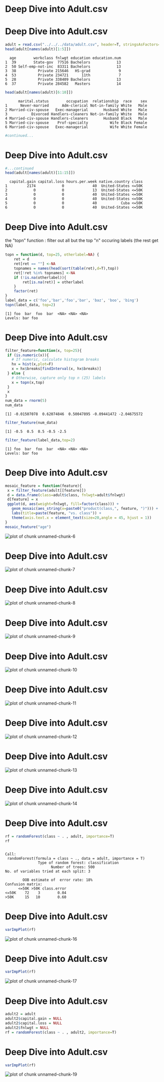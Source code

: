 Deep Dive into Adult.csv
=======================



Deep Dive into Adult.csv
=======================

```r
adult = read.csv("../../../data/adult.csv", header=T, stringsAsFactors=T,nrow=100)
head(adult[names(adult)[1:5]])
```

```
  age        workclass fnlwgt education education.num
1  39        State-gov  77516 Bachelors            13
2  50 Self-emp-not-inc  83311 Bachelors            13
3  38          Private 215646   HS-grad             9
4  53          Private 234721      11th             7
5  28          Private 338409 Bachelors            13
6  37          Private 284582   Masters            14
```

```r
head(adult[names(adult)[6:10]])
```

```
      marital.status        occupation  relationship  race    sex
1      Never-married      Adm-clerical Not-in-family White   Male
2 Married-civ-spouse   Exec-managerial       Husband White   Male
3           Divorced Handlers-cleaners Not-in-family White   Male
4 Married-civ-spouse Handlers-cleaners       Husband Black   Male
5 Married-civ-spouse    Prof-specialty          Wife Black Female
6 Married-civ-spouse   Exec-managerial          Wife White Female
```

```r
#continued...
```

Deep Dive into Adult.csv
=======================

```r
#...continued
head(adult[names(adult)[11:15]])
```

```
  capital.gain capital.loss hours.per.week native.country class
1         2174            0             40  United-States <=50K
2            0            0             13  United-States <=50K
3            0            0             40  United-States <=50K
4            0            0             40  United-States <=50K
5            0            0             40           Cuba <=50K
6            0            0             40  United-States <=50K
```


Deep Dive into Adult.csv
=======================
the "topn" function : filter out all but the top "n" occuring labels (the rest get NA)

```r
topn = function(d, top=25, otherlabel=NA) {
    ret = d
    ret[ret == ""] <-NA
    topnames = names(head(sort(table(ret),d=T),top))
    ret[!ret %in% topnames] <-NA
    if (!is.na(otherlabel)){
        ret[is.na(ret)] = otherlabel
    }
    factor(ret)
}
label_data = c('foo','bar','foo','bar', 'baz', 'boo', 'bing')
topn(label_data, top=2)
```

```
[1] foo  bar  foo  bar  <NA> <NA> <NA>
Levels: bar foo
```


Deep Dive into Adult.csv
=======================

```r
filter_feature=function(x, top=25){
 if (is.numeric(x)){ 
   # If numeric, calculate histogram breaks
   hx = hist(x,plot=F)
   x = hx$breaks[findInterval(x, hx$breaks)]
 } else { 
   # Otherwise, capture only top n (25) labels
   x = topn(x,top)
 }
 x 
}
num_data = rnorm(5)
num_data
```

```
[1] -0.01507078  0.62074846  0.50047895 -0.09441472 -2.04675572
```

```r
filter_feature(num_data)
```

```
[1] -0.5  0.5  0.5 -0.5 -2.5
```

```r
filter_feature(label_data,top=2)
```

```
[1] foo  bar  foo  bar  <NA> <NA> <NA>
Levels: bar foo
```

Deep Dive into Adult.csv
=======================

```r
mosaic_feature = function(feature){
 x = filter_feature(adult[[feature]])
 d = data.frame(class=adult$class, fnlwgt=adult$fnlwgt)
 d[feature] = x
 ggplot(d, aes(weight=fnlwgt, fill=factor(class))) +  
   geom_mosaic(aes_string(x=paste0("product(class,", feature, ")"))) +
   labs(title=paste(feature, "vs. class")) + 
   theme(axis.text.x = element_text(size=20,angle = 45, hjust = 1))
}
mosaic_feature("age")
```

![plot of chunk unnamed-chunk-6](AdultDeepDive-figure/unnamed-chunk-6-1.png)

Deep Dive into Adult.csv
=======================
![plot of chunk unnamed-chunk-7](AdultDeepDive-figure/unnamed-chunk-7-1.png)

Deep Dive into Adult.csv
=======================
![plot of chunk unnamed-chunk-8](AdultDeepDive-figure/unnamed-chunk-8-1.png)

Deep Dive into Adult.csv
=======================
![plot of chunk unnamed-chunk-9](AdultDeepDive-figure/unnamed-chunk-9-1.png)

Deep Dive into Adult.csv
=======================
![plot of chunk unnamed-chunk-10](AdultDeepDive-figure/unnamed-chunk-10-1.png)

Deep Dive into Adult.csv
=======================
![plot of chunk unnamed-chunk-11](AdultDeepDive-figure/unnamed-chunk-11-1.png)

Deep Dive into Adult.csv
=======================
![plot of chunk unnamed-chunk-12](AdultDeepDive-figure/unnamed-chunk-12-1.png)


Deep Dive into Adult.csv
=======================
![plot of chunk unnamed-chunk-13](AdultDeepDive-figure/unnamed-chunk-13-1.png)

Deep Dive into Adult.csv
=======================
![plot of chunk unnamed-chunk-14](AdultDeepDive-figure/unnamed-chunk-14-1.png)



Deep Dive into Adult.csv
========================

```r
rf = randomForest(class ~ . , adult, importance=T)
rf
```

```

Call:
 randomForest(formula = class ~ ., data = adult, importance = T) 
               Type of random forest: classification
                     Number of trees: 500
No. of variables tried at each split: 3

        OOB estimate of  error rate: 18%
Confusion matrix:
      <=50K >50K class.error
<=50K    72    3        0.04
>50K     15   10        0.60
```

Deep Dive into Adult.csv
========================

```r
varImpPlot(rf)
```

![plot of chunk unnamed-chunk-16](AdultDeepDive-figure/unnamed-chunk-16-1.png)

Deep Dive into Adult.csv
========================

```r
varImpPlot(rf)
```

![plot of chunk unnamed-chunk-17](AdultDeepDive-figure/unnamed-chunk-17-1.png)


Deep Dive into Adult.csv
========================

```r
adult2 = adult
adult2$capital.gain = NULL
adult2$capital.loss = NULL
adult2$fnlwgt = NULL
rf = randomForest(class ~ . , adult2, importance=T)
```


Deep Dive into Adult.csv
========================

```r
varImpPlot(rf)
```

![plot of chunk unnamed-chunk-19](AdultDeepDive-figure/unnamed-chunk-19-1.png)
